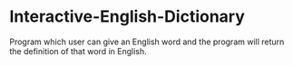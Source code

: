 # Interactive-English-Dictionary
Program which  user  can give  an English word and the program will return the definition of that word in English.
